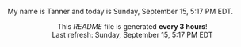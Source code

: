 My name is Tanner and today is Sunday, September 15, 5:17 PM EDT.

<p align="center">This <i>README</i> file is generated <b>every 3 hours</b>!</br>Last refresh: Sunday, September 15, 5:17 PM EDT<br /></p>
